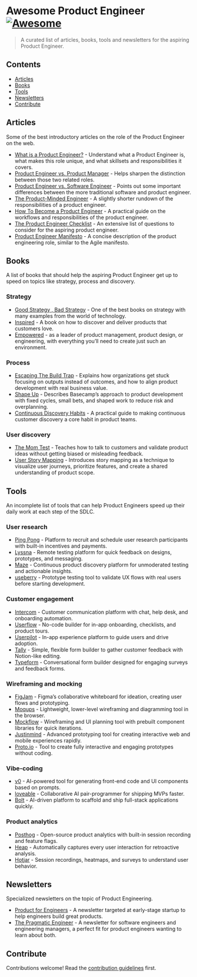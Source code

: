 # Awesome Product Engineer [![Awesome](https://awesome.re/badge.svg)](https://awesome.re)

> A curated list of articles, books, tools and newsletters for the aspiring Product Engineer.

## Contents

- [Articles](#articles)
- [Books](#books)
- [Tools](#tools)
- [Newsletters](#newsletters)
- [Contribute](#contribute)

## Articles

Some of the best introductory articles on the role of the Product Engineer on the web.

- [What is a Product Engineer?](https://posthog.com/blog/what-is-a-product-engineer) - Understand what a Product Engineer is, what makes this role unique, and what skillsets and responsibilities it covers.
- [Product Engineer vs. Product Manager](https://posthog.com/blog/product-engineer-vs-product-manager) - Helps sharpen the distinction between those two related roles.
- [Product Engineer vs. Software Engineer](https://posthog.com/blog/product-engineer-vs-software-engineer) - Points out some important differences between the more traditional software and product engineer.
- [The Product-Minded Engineer](https://blog.pragmaticengineer.com/the-product-minded-engineer/) - A slightly shorter rundown of the responsibilities of a product engineer.
- [How To Become a Product Engineer](https://hybridhacker.email/p/how-to-become-a-product-engineer) - A practical guide on the workflows and responsibilities of the product engineer.
- [The Product Engineer Checklist](https://dev.to/epilot/the-product-engineer-checklist-469d) - An extensive list of questions to consider for the aspiring product engineer.
- [Product Engineer Manifesto](https://productengineer.org/) - A concise description of the product engineering role, similar to the Agile manifesto.

## Books

A list of books that should help the aspiring Product Engineer get up to speed on topics like strategy, process and discovery.

### Strategy

- [Good Strategy , Bad Strategy](https://www.goodreads.com/book/show/11721966-good-strategy-bad-strategy) - One of the best books on strategy with many examples from the world of technology.
- [Inspired](https://www.svpg.com/books/inspired-how-to-create-tech-products-customers-love-2nd-edition/) - A book on how to discover and deliver products that customers love.
- [Empowered]() - as a leader of product management, product design, or engineering, with everything you’ll need to create just such an environment.

### Process

- [Escaping The Build Trap](https://melissaperri.com/book) - Explains how organizations get stuck focusing on outputs instead of outcomes, and how to align product development with real business value.
- [Shape Up](https://basecamp.com/shapeup) - Describes Basecamp’s approach to product development with fixed cycles, small bets, and shaped work to reduce risk and overplanning.
- [Continuous Discovery Habits](https://www.amazon.com/Continuous-Discovery-Habits-Discover-Products/dp/1736633309) - A practical guide to making continuous customer discovery a core habit in product teams.

### User discovery

- [The Mom Test](https://www.momtestbook.com/) - Teaches how to talk to customers and validate product ideas without getting biased or misleading feedback.
- [User Story Mapping](https://www.amazon.com/User-Story-Mapping-Discover-Product/dp/1491904909/) - Introduces story mapping as a technique to visualize user journeys, prioritize features, and create a shared understanding of product scope.

## Tools

An incomplete list of tools that can help Product Engineers speed up their daily work at each step of the SDLC.

### User research

- [Ping Pong](https://www.hellopingpong.com/) - Platform to recruit and schedule user research participants with built-in incentives and payments.
- [Lyssna](https://www.lyssna.com/) - Remote testing platform for quick feedback on designs, prototypes, and messaging.
- [Maze](https://maze.co/) - Continuous product discovery platform for unmoderated testing and actionable insights.
- [useberry](https://www.useberry.com/) - Prototype testing tool to validate UX flows with real users before starting development.

### Customer engagement

- [Intercom](https://www.intercom.com/) - Customer communication platform with chat, help desk, and onboarding automation.
- [Userflow](https://www.userflow.com/) - No-code builder for in-app onboarding, checklists, and product tours.
- [Userpilot](https://userpilot.com/) - In-app experience platform to guide users and drive adoption.
- [Tally](https://tally.so/) - Simple, flexible form builder to gather customer feedback with Notion-like editing.
- [Typeform](https://www.typeform.com/) - Conversational form builder designed for engaging surveys and feedback forms.

### Wireframing and mocking

- [FigJam](https://www.figma.com/figjam/) - Figma’s collaborative whiteboard for ideation, creating user flows and prototyping.
- [Moqups](https://moqups.com/) - Lightweight, lower-level wireframing and diagramming tool in the browser.
- [Mockflow](https://www.mockflow.com/) - Wireframing and UI planning tool with prebuilt component libraries for quick iterations.
- [Justinmind](https://www.justinmind.com/) - Advanced prototyping tool for creating interactive web and mobile experiences rapidly.
- [Proto.io](https://www.proto.io/) - Tool to create fully interactive and engaging prototypes without coding.

### Vibe-coding

- [v0](https://v0.app/) - AI-powered tool for generating front-end code and UI components based on prompts.
- [loveable](https://lovable.dev/) - Collaborative AI pair-programmer for shipping MVPs faster.
- [Bolt](https://bolt.new/) - AI-driven platform to scaffold and ship full-stack applications quickly.

### Product analytics

- [Posthog](https://posthog.com/) - Open-source product analytics with built-in session recording and feature flags.
- [Heap](https://www.heap.io/) - Automatically captures every user interaction for retroactive analysis.
- [Hotjar](https://www.hotjar.com/) - Session recordings, heatmaps, and surveys to understand user behavior.

## Newsletters

Specialized newsletters on the topic of Product Engineering.

- [Product for Engineers](https://newsletter.posthog.com/) - A newsletter targeted at early-stage startup to help engineers build great products.
- [The Pragmatic Engineer](https://newsletter.pragmaticengineer.com/) - A newsletter for software engineers and engineering managers, a perfect fit for product engineers wanting to learn about both.

## Contribute

Contributions welcome! Read the [contribution guidelines](contributing.md) first.
